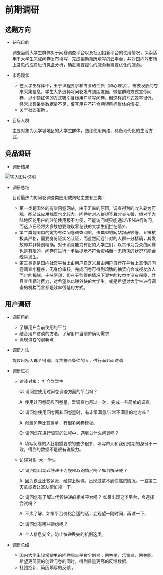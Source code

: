 # 前期调研

## 选题方向

- 研究目的

  调查当前大学生群体对于问卷调查平台以及社团招新平台的使用情况，探索适用于大学生完成问卷发布填写，完成招新简历填写的云平台，并对国内外市场上常见的应用进行竞品分析，确定需要提供的服务和需要优化的服务。

- 市场现状

  - 在大学生群体中，由于课程要求和专业的性质（如心理学），需要发放问卷来采集信息，学生大多选择将问卷发布到朋友圈，微信群的方式宣传问卷，以小额红包的方式吸引目标用户填写问卷。但这样的方式效率很低，经常出现采集数据量不足，填写用户不符合期望目标群体的情况。
  - 关于社团招新   。

- 目标人群

  主要对象为大学城地区的大学生群体，熟练使用网络，具备现代化的生活方式。

## 竞品调研

- 调研结果

![输入图片说明](https://gitee.com/uploads/images/2019/0427/133857_17b04605_2165057.png)

- 调研总结

  目前最热门的问卷调查类应用或网站主要有三类：

  - 第一类是国外的有偿问卷网站，由于汇率的原因，调查得到的收入较为可观，网站或应用规模也比较大，问卷针对人群标签且分类完善，但对于大陆地区的用户的注册使用极不方便，不能访问或只能通过VPN进行访问，而这点已经将大多数想要赚取零花钱的大学生们拦在墙外。
  - 第二类是国内的定向有偿问卷调查网站，该类型的网站报酬较低，且审核极其严格，需要身份证实名认证，而虽然问卷针对的人群十分精确，其发放却并非特别精确，对于消费能力有限的大学生们，以其作为受众的问卷也是有限的，问卷在进行一半后提示不符合资格而一无所获的状况可能会经常发生。
  - 第三类则是国内社交平台上由用户自定义且由用户自行在平台上宣传的问卷调查小程序，无身份审核，完成问卷可得到鸡肋的抽奖机会或视发放人而定的报酬，十分便利，但在无监管的情况下双方的权益并没有保障，并且宣传费时费力，对希望以此赚外快的大学生，或是希望对大学生进行调查的机构而言都是效率很低的方式。

## 用户调研

- 调研目的

  - 了解用户当前使用的平台
  - 结合用户访谈的方法，了解用户当前的确切需求
  - 发现潜在的创新点

- 调研方法

  提取目标人群关键词，寻找符合条件的人，进行面对面访谈

- 调研过程

  - 访谈对象： 社会学学生

    Q: 请问您使用过问卷调查方面的平台吗？

    A: 使用过问卷网和问卷星，爱调查也用过一次， 完成一些简单的调查。

    Q: 请问您使用问卷网和问卷星时，有非常满意/非常不满意的地方吗？

    A: 创建问卷比较简单，有很多问卷模板。

    Q: 请问您在进行调查的过程中，遇到过什么问题吗？

    A: 填写问卷的人比期望要求的要少很多，填写的人和我们预期的身份不一致，得到的数据不是很有说服力。

  - 访谈对象: 大一学生

    Q: 请问您出现过快递不方便领取的情况吗？如何解决呢？

    A: 因为课业比较紧张，经常上晚课，出现过拿不到快递的情况，一般第二天拿或者让室友帮忙领一下。

    Q: 请问您有了解过代领快递的相关平台吗？ 如果出现这类平台，会选择尝试吗？

    A: 不太了解，如果平台价格合适的话，会观望一段时间，再试一下。

    Q: 请问您有哪些顾虑呢？

    A: 个人信息安全，防止快递丢失的机制这类。

- 调研总结

  - 国内大学生较常使用的问卷调查平台分别为：问卷星，乐调查，问卷网。希望更简便的创建问卷的同时，得到质量更高的反馈数据。
  - 社团招新、简历填写的反馈  。
